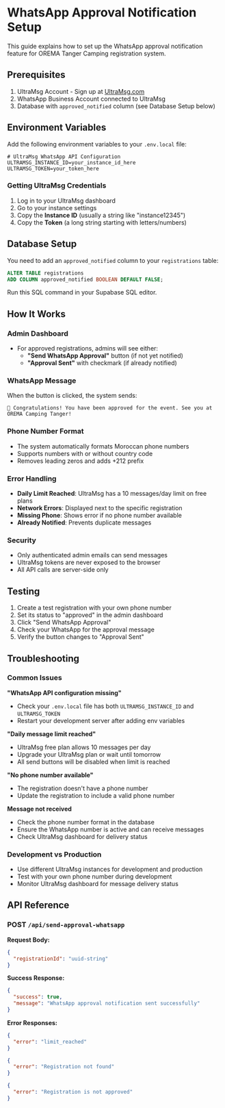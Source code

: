 # WhatsApp Approval Notification Setup

This guide explains how to set up the WhatsApp approval notification feature for OREMA Tanger Camping registration system.

## Prerequisites

1. UltraMsg Account - Sign up at [UltraMsg.com](https://ultramsg.com)
2. WhatsApp Business Account connected to UltraMsg
3. Database with `approved_notified` column (see Database Setup below)

## Environment Variables

Add the following environment variables to your `.env.local` file:

```env
# UltraMsg WhatsApp API Configuration
ULTRAMSG_INSTANCE_ID=your_instance_id_here
ULTRAMSG_TOKEN=your_token_here
```

### Getting UltraMsg Credentials

1. Log in to your UltraMsg dashboard
2. Go to your instance settings
3. Copy the **Instance ID** (usually a string like "instance12345")
4. Copy the **Token** (a long string starting with letters/numbers)

## Database Setup

You need to add an `approved_notified` column to your `registrations` table:

```sql
ALTER TABLE registrations 
ADD COLUMN approved_notified BOOLEAN DEFAULT FALSE;
```

Run this SQL command in your Supabase SQL editor.

## How It Works

### Admin Dashboard
- For approved registrations, admins will see either:
  - **"Send WhatsApp Approval"** button (if not yet notified)
  - **"Approval Sent"** with checkmark (if already notified)

### WhatsApp Message
When the button is clicked, the system sends:
```
🎉 Congratulations! You have been approved for the event. See you at OREMA Camping Tanger!
```

### Phone Number Format
- The system automatically formats Moroccan phone numbers
- Supports numbers with or without country code
- Removes leading zeros and adds +212 prefix

### Error Handling
- **Daily Limit Reached**: UltraMsg has a 10 messages/day limit on free plans
- **Network Errors**: Displayed next to the specific registration
- **Missing Phone**: Shows error if no phone number available
- **Already Notified**: Prevents duplicate messages

### Security
- Only authenticated admin emails can send messages
- UltraMsg tokens are never exposed to the browser
- All API calls are server-side only

## Testing

1. Create a test registration with your own phone number
2. Set its status to "approved" in the admin dashboard
3. Click "Send WhatsApp Approval" 
4. Check your WhatsApp for the approval message
5. Verify the button changes to "Approval Sent"

## Troubleshooting

### Common Issues

**"WhatsApp API configuration missing"**
- Check your `.env.local` file has both `ULTRAMSG_INSTANCE_ID` and `ULTRAMSG_TOKEN`
- Restart your development server after adding env variables

**"Daily message limit reached"**
- UltraMsg free plan allows 10 messages per day
- Upgrade your UltraMsg plan or wait until tomorrow
- All send buttons will be disabled when limit is reached

**"No phone number available"**
- The registration doesn't have a phone number
- Update the registration to include a valid phone number

**Message not received**
- Check the phone number format in the database
- Ensure the WhatsApp number is active and can receive messages
- Check UltraMsg dashboard for delivery status

### Development vs Production

- Use different UltraMsg instances for development and production
- Test with your own phone number during development
- Monitor UltraMsg dashboard for message delivery status

## API Reference

### POST `/api/send-approval-whatsapp`

**Request Body:**
```json
{
  "registrationId": "uuid-string"
}
```

**Success Response:**
```json
{
  "success": true,
  "message": "WhatsApp approval notification sent successfully"
}
```

**Error Responses:**
```json
{
  "error": "limit_reached"
}
```

```json
{
  "error": "Registration not found"
}
```

```json
{
  "error": "Registration is not approved"
}
``` 